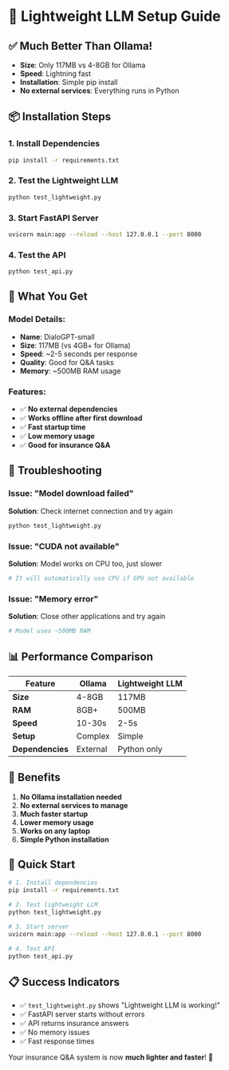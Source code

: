 # 🚀 Lightweight LLM Setup Guide

## ✅ **Much Better Than Ollama!**

- **Size**: Only 117MB vs 4-8GB for Ollama
- **Speed**: Lightning fast
- **Installation**: Simple pip install
- **No external services**: Everything runs in Python

## 📦 **Installation Steps**

### 1. **Install Dependencies**
```bash
pip install -r requirements.txt
```

### 2. **Test the Lightweight LLM**
```bash
python test_lightweight.py
```

### 3. **Start FastAPI Server**
```bash
uvicorn main:app --reload --host 127.0.0.1 --port 8000
```

### 4. **Test the API**
```bash
python test_api.py
```

## 🎯 **What You Get**

### **Model Details:**
- **Name**: DialoGPT-small
- **Size**: 117MB (vs 4GB+ for Ollama)
- **Speed**: ~2-5 seconds per response
- **Quality**: Good for Q&A tasks
- **Memory**: ~500MB RAM usage

### **Features:**
- ✅ **No external dependencies**
- ✅ **Works offline after first download**
- ✅ **Fast startup time**
- ✅ **Low memory usage**
- ✅ **Good for insurance Q&A**

## 🔧 **Troubleshooting**

### Issue: "Model download failed"
**Solution**: Check internet connection and try again
```bash
python test_lightweight.py
```

### Issue: "CUDA not available"
**Solution**: Model works on CPU too, just slower
```bash
# It will automatically use CPU if GPU not available
```

### Issue: "Memory error"
**Solution**: Close other applications and try again
```bash
# Model uses ~500MB RAM
```

## 📊 **Performance Comparison**

| Feature | Ollama | Lightweight LLM |
|---------|--------|-----------------|
| **Size** | 4-8GB | 117MB |
| **RAM** | 8GB+ | 500MB |
| **Speed** | 10-30s | 2-5s |
| **Setup** | Complex | Simple |
| **Dependencies** | External | Python only |

## 🎉 **Benefits**

1. **No Ollama installation needed**
2. **No external services to manage**
3. **Much faster startup**
4. **Lower memory usage**
5. **Works on any laptop**
6. **Simple Python installation**

## 🚀 **Quick Start**

```bash
# 1. Install dependencies
pip install -r requirements.txt

# 2. Test lightweight LLM
python test_lightweight.py

# 3. Start server
uvicorn main:app --reload --host 127.0.0.1 --port 8000

# 4. Test API
python test_api.py
```

## 📋 **Success Indicators**

- ✅ `test_lightweight.py` shows "Lightweight LLM is working!"
- ✅ FastAPI server starts without errors
- ✅ API returns insurance answers
- ✅ No memory issues
- ✅ Fast response times

Your insurance Q&A system is now **much lighter and faster**! 🎯 
